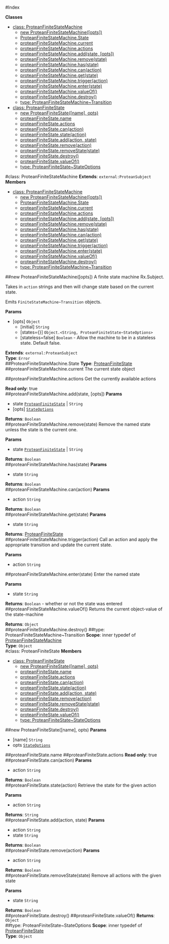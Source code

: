#Index

**Classes**

* [class: ProteanFiniteStateMachine](#ProteanFiniteStateMachine)
  * [new ProteanFiniteStateMachine([opts])](#new_ProteanFiniteStateMachine)
  * [ProteanFiniteStateMachine.State](#ProteanFiniteStateMachine.State)
  * [proteanFiniteStateMachine.current](#ProteanFiniteStateMachine#current)
  * [proteanFiniteStateMachine.actions](#ProteanFiniteStateMachine#actions)
  * [proteanFiniteStateMachine.add(state, [opts])](#ProteanFiniteStateMachine#add)
  * [proteanFiniteStateMachine.remove(state)](#ProteanFiniteStateMachine#remove)
  * [proteanFiniteStateMachine.has(state)](#ProteanFiniteStateMachine#has)
  * [proteanFiniteStateMachine.can(action)](#ProteanFiniteStateMachine#can)
  * [proteanFiniteStateMachine.get(state)](#ProteanFiniteStateMachine#get)
  * [proteanFiniteStateMachine.trigger(action)](#ProteanFiniteStateMachine#trigger)
  * [proteanFiniteStateMachine.enter(state)](#ProteanFiniteStateMachine#enter)
  * [proteanFiniteStateMachine.valueOf()](#ProteanFiniteStateMachine#valueOf)
  * [proteanFiniteStateMachine.destroy()](#ProteanFiniteStateMachine#destroy)
  * [type: ProteanFiniteStateMachine~Transition](#ProteanFiniteStateMachine..Transition)
* [class: ProteanFiniteState](#ProteanFiniteState)
  * [new ProteanFiniteState([name], opts)](#new_ProteanFiniteState)
  * [proteanFiniteState.name](#ProteanFiniteState#name)
  * [proteanFiniteState.actions](#ProteanFiniteState#actions)
  * [proteanFiniteState.can(action)](#ProteanFiniteState#can)
  * [proteanFiniteState.state(action)](#ProteanFiniteState#state)
  * [proteanFiniteState.add(action, state)](#ProteanFiniteState#add)
  * [proteanFiniteState.remove(action)](#ProteanFiniteState#remove)
  * [proteanFiniteState.removeState(state)](#ProteanFiniteState#removeState)
  * [proteanFiniteState.destroy()](#ProteanFiniteState#destroy)
  * [proteanFiniteState.valueOf()](#ProteanFiniteState#valueOf)
  * [type: ProteanFiniteState~StateOptions](#ProteanFiniteState..StateOptions)
 
<a name="ProteanFiniteStateMachine"></a>
#class: ProteanFiniteStateMachine
**Extends**: `external:ProteanSubject`  
**Members**

* [class: ProteanFiniteStateMachine](#ProteanFiniteStateMachine)
  * [new ProteanFiniteStateMachine([opts])](#new_ProteanFiniteStateMachine)
  * [ProteanFiniteStateMachine.State](#ProteanFiniteStateMachine.State)
  * [proteanFiniteStateMachine.current](#ProteanFiniteStateMachine#current)
  * [proteanFiniteStateMachine.actions](#ProteanFiniteStateMachine#actions)
  * [proteanFiniteStateMachine.add(state, [opts])](#ProteanFiniteStateMachine#add)
  * [proteanFiniteStateMachine.remove(state)](#ProteanFiniteStateMachine#remove)
  * [proteanFiniteStateMachine.has(state)](#ProteanFiniteStateMachine#has)
  * [proteanFiniteStateMachine.can(action)](#ProteanFiniteStateMachine#can)
  * [proteanFiniteStateMachine.get(state)](#ProteanFiniteStateMachine#get)
  * [proteanFiniteStateMachine.trigger(action)](#ProteanFiniteStateMachine#trigger)
  * [proteanFiniteStateMachine.enter(state)](#ProteanFiniteStateMachine#enter)
  * [proteanFiniteStateMachine.valueOf()](#ProteanFiniteStateMachine#valueOf)
  * [proteanFiniteStateMachine.destroy()](#ProteanFiniteStateMachine#destroy)
  * [type: ProteanFiniteStateMachine~Transition](#ProteanFiniteStateMachine..Transition)

<a name="new_ProteanFiniteStateMachine"></a>
##new ProteanFiniteStateMachine([opts])
A finite state machine Rx.Subject.

Takes in `action` strings and then will change state based on the current
state.

Emits `FiniteStateMachine~Transition` objects.

**Params**

- \[opts\] `Object`  
  - \[initial\] `String`  
  - \[states={}\] `Object.<String, ProteanFiniteState~StateOptions>`  
  - \[stateless=false\] `Boolean` - Allow the machine to be in a
stateless state. Default false.  

**Extends**: `external:ProteanSubject`  
**Type**: `Error`  
<a name="ProteanFiniteStateMachine.State"></a>
##ProteanFiniteStateMachine.State
**Type**: [ProteanFiniteState](#ProteanFiniteState)  
<a name="ProteanFiniteStateMachine#current"></a>
##proteanFiniteStateMachine.current
The current state object

<a name="ProteanFiniteStateMachine#actions"></a>
##proteanFiniteStateMachine.actions
Get the currently available actions

**Read only**: true  
<a name="ProteanFiniteStateMachine#add"></a>
##proteanFiniteStateMachine.add(state, [opts])
**Params**

- state <code>[ProteanFiniteState](#ProteanFiniteState)</code> | `String`  
- \[opts\] <code>[StateOptions](#ProteanFiniteState..StateOptions)</code>  

**Returns**: `Boolean`  
<a name="ProteanFiniteStateMachine#remove"></a>
##proteanFiniteStateMachine.remove(state)
Remove the named state unless the state is the current one.

**Params**

- state <code>[ProteanFiniteState](#ProteanFiniteState)</code> | `String`  

**Returns**: `Boolean`  
<a name="ProteanFiniteStateMachine#has"></a>
##proteanFiniteStateMachine.has(state)
**Params**

- state `String`  

**Returns**: `Boolean`  
<a name="ProteanFiniteStateMachine#can"></a>
##proteanFiniteStateMachine.can(action)
**Params**

- action `String`  

**Returns**: `Boolean`  
<a name="ProteanFiniteStateMachine#get"></a>
##proteanFiniteStateMachine.get(state)
**Params**

- state `String`  

**Returns**: [ProteanFiniteState](#ProteanFiniteState)  
<a name="ProteanFiniteStateMachine#trigger"></a>
##proteanFiniteStateMachine.trigger(action)
Call an action and apply the appropriate transition and update the
current state.

**Params**

- action `String`  

<a name="ProteanFiniteStateMachine#enter"></a>
##proteanFiniteStateMachine.enter(state)
Enter the named state

**Params**

- state `String`  

**Returns**: `Boolean` - whether or not the state was entered  
<a name="ProteanFiniteStateMachine#valueOf"></a>
##proteanFiniteStateMachine.valueOf()
Returns the current object-value of the state-machine

**Returns**: `Object`  
<a name="ProteanFiniteStateMachine#destroy"></a>
##proteanFiniteStateMachine.destroy()
<a name="ProteanFiniteStateMachine..Transition"></a>
##type: ProteanFiniteStateMachine~Transition
**Scope**: inner typedef of [ProteanFiniteStateMachine](#ProteanFiniteStateMachine)  
**Type**: `Object`  
<a name="ProteanFiniteState"></a>
#class: ProteanFiniteState
**Members**

* [class: ProteanFiniteState](#ProteanFiniteState)
  * [new ProteanFiniteState([name], opts)](#new_ProteanFiniteState)
  * [proteanFiniteState.name](#ProteanFiniteState#name)
  * [proteanFiniteState.actions](#ProteanFiniteState#actions)
  * [proteanFiniteState.can(action)](#ProteanFiniteState#can)
  * [proteanFiniteState.state(action)](#ProteanFiniteState#state)
  * [proteanFiniteState.add(action, state)](#ProteanFiniteState#add)
  * [proteanFiniteState.remove(action)](#ProteanFiniteState#remove)
  * [proteanFiniteState.removeState(state)](#ProteanFiniteState#removeState)
  * [proteanFiniteState.destroy()](#ProteanFiniteState#destroy)
  * [proteanFiniteState.valueOf()](#ProteanFiniteState#valueOf)
  * [type: ProteanFiniteState~StateOptions](#ProteanFiniteState..StateOptions)

<a name="new_ProteanFiniteState"></a>
##new ProteanFiniteState([name], opts)
**Params**

- \[name\] `String`  
- opts <code>[StateOptions](#ProteanFiniteState..StateOptions)</code>  

<a name="ProteanFiniteState#name"></a>
##proteanFiniteState.name
<a name="ProteanFiniteState#actions"></a>
##proteanFiniteState.actions
**Read only**: true  
<a name="ProteanFiniteState#can"></a>
##proteanFiniteState.can(action)
**Params**

- action `String`  

**Returns**: `Boolean`  
<a name="ProteanFiniteState#state"></a>
##proteanFiniteState.state(action)
Retrieve the state for the given action

**Params**

- action `String`  

**Returns**: `String`  
<a name="ProteanFiniteState#add"></a>
##proteanFiniteState.add(action, state)
**Params**

- action `String`  
- state `String`  

**Returns**: `Boolean`  
<a name="ProteanFiniteState#remove"></a>
##proteanFiniteState.remove(action)
**Params**

- action `String`  

**Returns**: `Boolean`  
<a name="ProteanFiniteState#removeState"></a>
##proteanFiniteState.removeState(state)
Remove all actions with the given state

**Params**

- state `String`  

**Returns**: `Boolean`  
<a name="ProteanFiniteState#destroy"></a>
##proteanFiniteState.destroy()
<a name="ProteanFiniteState#valueOf"></a>
##proteanFiniteState.valueOf()
**Returns**: `Object`  
<a name="ProteanFiniteState..StateOptions"></a>
##type: ProteanFiniteState~StateOptions
**Scope**: inner typedef of [ProteanFiniteState](#ProteanFiniteState)  
**Type**: `Object`  
